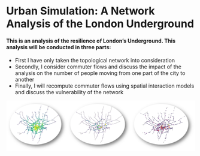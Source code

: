 # Urban Simulation: A Network Analysis of the London Underground

#### This is an analysis of the resilience of London’s Underground. This analysis will be conducted in three parts:

- First I have only taken the topological network into consideration
- Secondly, I consider commuter flows and discuss the impact of the analysis on the number of people moving from one part of the city to another
- Finally, I will recompute commuter flows using spatial interaction models and discuss the vulnerability of the network

<img style="width:1920px;" src="UrbSim.png">

